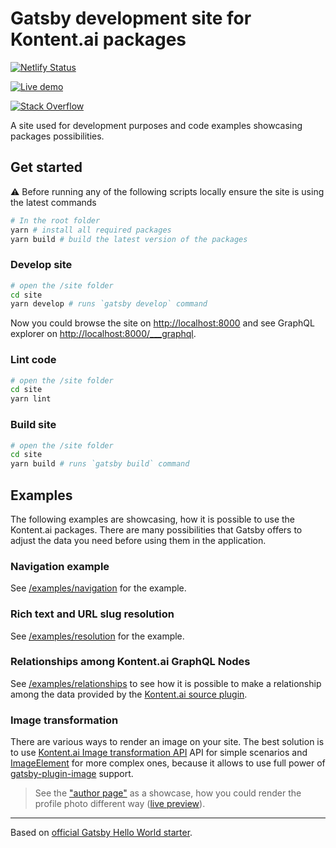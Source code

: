 # Gatsby development site for Kontent.ai packages

[![Netlify Status](https://api.netlify.com/api/v1/badges/6cd10788-de09-4275-b0c9-daad29733bc9/deploy-status)](https://app.netlify.com/sites/kontent-gatsby-packages/deploys)

[![Live demo](https://img.shields.io/badge/-Live%20Demo-brightgreen.svg)](https://kontent-gatsby-packages.netlify.app)

[![Stack Overflow](https://img.shields.io/badge/Stack%20Overflow-ASK%20NOW-FE7A16.svg?logo=stackoverflow&logoColor=white)](https://stackoverflow.com/tags/kontent-ai)

A site used for development purposes and code examples showcasing packages possibilities.

## Get started

:warning: Before running any of the following scripts locally ensure the site is using the latest commands

```sh
# In the root folder
yarn # install all required packages
yarn build # build the latest version of the packages

```

### Develop site

```sh
# open the /site folder
cd site
yarn develop # runs `gatsby develop` command
```

Now you could browse the site on <http://localhost:8000> and see GraphQL explorer on <http://localhost:8000/___graphql>.

### Lint code

```sh
# open the /site folder
cd site
yarn lint
```

### Build site

```sh
# open the /site folder
cd site
yarn build # runs `gatsby build` command
```

## Examples

The following examples are showcasing, how it is possible to use the Kontent.ai packages. There are many possibilities that Gatsby offers to adjust the data you need before using them in the application.

### Navigation example

See [/examples/navigation](../examples/navigation#readme) for the example.

### Rich text and URL slug resolution

See [/examples/resolution](../examples/resolution#readme) for the example.

### Relationships among Kontent.ai GraphQL Nodes

See [/examples/relationships](../examples/relationships#readme) to see how it is possible to make a relationship among the data provided by the [Kontent.ai source plugin](../packages/gatsby-source#readme).

### Image transformation

There are various ways to render an image on your site.
The best solution is to use [Kontent.ai Image transformation API](https://docs.kontent.ai/reference/image-transformation) API for simple scenarios and [ImageElement](../packages/gatsby-components#readme) for more complex ones, because it allows to use full power of [gatsby-plugin-image](https://www.gatsbyjs.com/plugins/gatsby-plugin-image/) support.

> See the ["author page"](./src/pages/author.js) as a showcase, how you could render the profile photo different way ([live preview](https://kontent-gatsby-packages.netlify.app/author)).

---

Based on [official Gatsby Hello World starter](https://github.com/gatsbyjs/gatsby-starter-hello-world).
